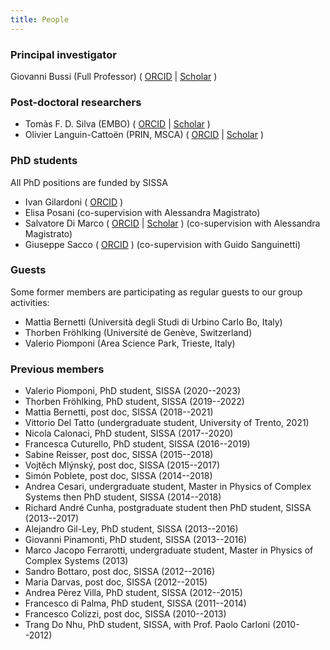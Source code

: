 ```yaml
---
title: People
---
```


### Principal investigator

Giovanni Bussi (Full Professor)
(
[ORCID](https://orcid.org/0000-0001-9216-5782) |
[Scholar](https://scholar.google.com/citations?user=8qk_P2YAAAAJ)
)


### Post-doctoral researchers

- Tomàs F. D. Silva (EMBO) 
  (
  [ORCID](https://orcid.org/0000-0003-4608-2673) |
  [Scholar](https://scholar.google.com/citations?user=WHFaAK8AAAAJ)
  )
- Olivier Languin-Cattoën (PRIN, MSCA)
  (
  [ORCID](https://orcid.org/0000-0002-0486-9841) |
  [Scholar](https://scholar.google.com/citations?user=ovntaA8AAAAJ)
  )

### PhD students

All PhD positions are funded by SISSA

- Ivan Gilardoni
  (
  [ORCID](https://orcid.org/0000-0002-7504-9840)
  )
- Elisa Posani (co-supervision with Alessandra Magistrato)
- Salvatore Di Marco
  (
  [ORCID](https://orcid.org/0009-0008-5365-9446) |
  [Scholar](https://scholar.google.com/citations?hl=en&user=5twQfMUAAAAJ)
  ) (co-supervision with Alessandra Magistrato)
- Giuseppe Sacco
  (
  [ORCID](https://orcid.org/0009-0001-0594-8349)
  ) (co-supervision with Guido Sanguinetti)

### Guests

Some former members are participating as regular guests to our group activities:

- Mattia Bernetti (Università degli Studi di Urbino Carlo Bo, Italy)
- Thorben Fröhlking (Université de Genève, Switzerland)
- Valerio Piomponi (Area Science Park, Trieste, Italy)

### Previous members

- Valerio Piomponi, PhD student, SISSA (2020--2023)
- Thorben Fröhlking, PhD student, SISSA (2019--2022)
- Mattia Bernetti, post doc, SISSA (2018--2021)
- Vittorio Del Tatto (undergraduate student, University of Trento, 2021)
- Nicola Calonaci, PhD student, SISSA (2017--2020)
- Francesca Cuturello, PhD student, SISSA (2016--2019)
- Sabine Reisser, post doc, SISSA (2015--2018)
- Vojtěch Mlýnský, post doc, SISSA (2015--2017)
- Simón Poblete, post doc, SISSA (2014--2018)
- Andrea Cesari, undergraduate student, Master in Physics of Complex Systems then PhD student, SISSA (2014--2018)
- Richard André Cunha, postgraduate student then PhD student, SISSA (2013--2017)
- Alejandro Gil-Ley, PhD student, SISSA (2013--2016)
- Giovanni Pinamonti, PhD student, SISSA (2013--2016)
- Marco Jacopo Ferrarotti, undergraduate student, Master in Physics of Complex Systems (2013)
- Sandro Bottaro, post doc, SISSA (2012--2016)
- Maria Darvas, post doc, SISSA (2012--2015)
- Andrea Pèrez Villa, PhD student, SISSA (2012--2015)
- Francesco di Palma, PhD student, SISSA (2011--2014)
- Francesco Colizzi, post doc, SISSA (2010--2013)
- Trang Do Nhu, PhD student, SISSA, with Prof. Paolo Carloni (2010--2012)

